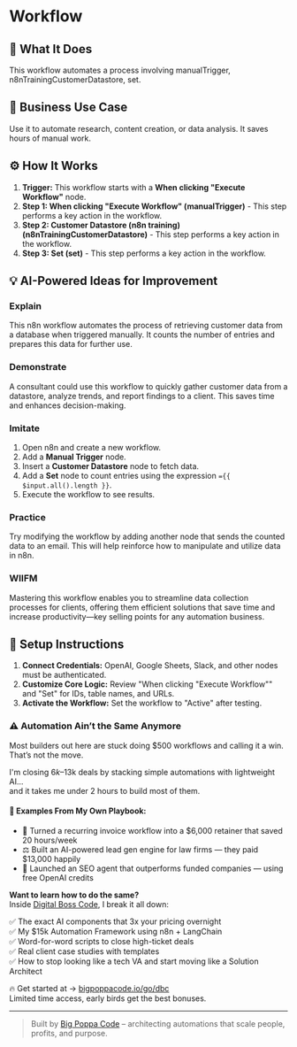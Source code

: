 # Workflow

## 🚀 What It Does
This workflow automates a process involving manualTrigger, n8nTrainingCustomerDatastore, set.

## 💼 Business Use Case
Use it to automate research, content creation, or data analysis. It saves hours of manual work.

## ⚙️ How It Works
1.  **Trigger:** This workflow starts with a **When clicking "Execute Workflow"** node.
2. **Step 1: When clicking "Execute Workflow" (manualTrigger)** - This step performs a key action in the workflow.
3. **Step 2: Customer Datastore (n8n training) (n8nTrainingCustomerDatastore)** - This step performs a key action in the workflow.
4. **Step 3: Set (set)** - This step performs a key action in the workflow.

## 💡 AI-Powered Ideas for Improvement
### Explain
This n8n workflow automates the process of retrieving customer data from a database when triggered manually. It counts the number of entries and prepares this data for further use.

### Demonstrate
A consultant could use this workflow to quickly gather customer data from a datastore, analyze trends, and report findings to a client. This saves time and enhances decision-making.

### Imitate
1. Open n8n and create a new workflow.
2. Add a **Manual Trigger** node.
3. Insert a **Customer Datastore** node to fetch data.
4. Add a **Set** node to count entries using the expression `={{ $input.all().length }}`.
5. Execute the workflow to see results.

### Practice
Try modifying the workflow by adding another node that sends the counted data to an email. This will help reinforce how to manipulate and utilize data in n8n.

### WIIFM
Mastering this workflow enables you to streamline data collection processes for clients, offering them efficient solutions that save time and increase productivity—key selling points for any automation business.

## 🔧 Setup Instructions
1. **Connect Credentials:** OpenAI, Google Sheets, Slack, and other nodes must be authenticated.
2. **Customize Core Logic:** Review "When clicking "Execute Workflow"" and "Set" for IDs, table names, and URLs.
3. **Activate the Workflow:** Set the workflow to "Active" after testing.

### ⚠️ Automation Ain’t the Same Anymore

Most builders out here are stuck doing $500 workflows and calling it a win.  
That’s not the move.  

I'm closing $6k–$13k deals by stacking simple automations with lightweight AI...  
and it takes me under 2 hours to build most of them.

#### 🧠 Examples From My Own Playbook:
- 🔁 Turned a recurring invoice workflow into a $6,000 retainer that saved 20 hours/week  
- ⚖️ Built an AI-powered lead gen engine for law firms — they paid $13,000 happily  
- 🚀 Launched an SEO agent that outperforms funded companies — using free OpenAI credits  

**Want to learn how to do the same?**  
Inside [Digital Boss Code](https://bigpoppacode.io/go/dbc), I break it all down:

✅ The exact AI components that 3x your pricing overnight  
✅ My $15k Automation Framework using n8n + LangChain  
✅ Word-for-word scripts to close high-ticket deals  
✅ Real client case studies with templates  
✅ How to stop looking like a tech VA and start moving like a Solution Architect  

🔥 Get started at → [bigpoppacode.io/go/dbc](https://bigpoppacode.io/go/dbc)  
Limited time access, early birds get the best bonuses.

---
> Built by [Big Poppa Code](https://bigpoppacode.io) – architecting automations that scale people, profits, and purpose.
